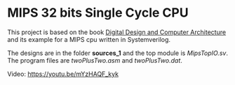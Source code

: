 # MIPS 32 bits Single Cycle CPU

This project is based on the book [Digital Design and Computer Architecture](https://www.amazon.com/Digital-Design-Computer-Architecture-Harris/dp/0123944244/ref=sr_1_1?keywords=digital+design+and+computer+architecture&qid=1670106216&sprefix=digital+design%2Caps%2C178&sr=8-1) and its example for a MIPS cpu written in Systemverilog.

The designs are in the folder __sources_1__ and the top module is _MipsTopIO.sv_.
The program files are _twoPlusTwo.asm_ and _twoPlusTwo.dat_.

Video:
https://youtu.be/mYzHAQF_kyk
